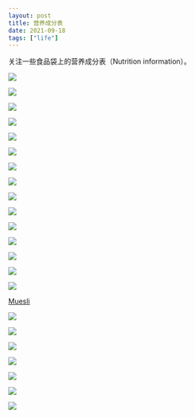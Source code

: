 ```yaml
---
layout: post
title: 营养成分表
date: 2021-09-18
tags: ["life"]
---
```


关注一些食品袋上的营养成分表（Nutrition information）。


![](/images/nutrition/nutrition01_198.jpeg)

![](/images/nutrition/nutrition02_211.jpeg)

![](/images/nutrition/nutrition03_218.jpeg)

![](/images/nutrition/nutrition04_359.jpeg)

![](/images/nutrition/nutrition05_546.jpeg)

![](/images/nutrition/nutrition06_735.jpeg)

![](/images/nutrition/nutrition07_750.jpeg)

![](/images/nutrition/nutrition08_793.jpeg)

![](/images/nutrition/nutrition09_950.jpeg)

![](/images/nutrition/nutrition10_1020.jpeg)

![](/images/nutrition/nutrition11_1040.jpeg)

![](/images/nutrition/nutrition12_1489.jpeg)

![](/images/nutrition/nutrition13_1490.jpeg)

![](/images/nnutrition/utrition14_1490.jpeg)

![](/images/nutrition/nutrition15_1680.jpeg)

[Muesli](https://shop.coles.com.au/a/the-gap/product/muesli-cranb-fig-almond)

![](/images/nutrition/nutrition16_1700.jpeg)

![](/images/nutrition/nutrition17_1870.jpeg)

![](/images/nutrition/nutrition18_1950.jpeg)

![](/images/nutrition/nutrition19_2175.jpeg)

![](/images/nutrition/nutrition20_2443.jpeg)

![](/images/nutrition/nutrition21_2443.jpeg)

![](/images/nutrition/nutrition22_2558.jpeg)
